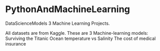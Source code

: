 # PythonAndMachineLearning
DataScienceModels
3 Machine Learning Projects.

All datasets are from Kaggle. These are 3 Machine-learning models:
Surviving the Titanic
Ocean temperature vs Salinity
The cost of medical insurance
